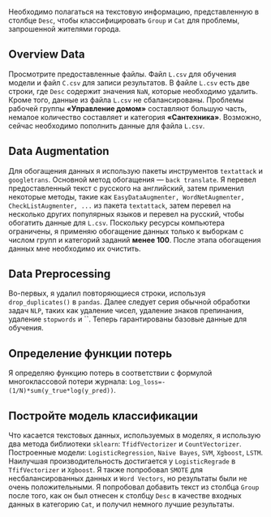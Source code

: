 Необходимо полагаться на текстовую информацию, представленную в столбце `Desc`, чтобы классифицировать `Group` и `Cat` для проблемы, запрошенной жителями города.

## Overview Data
Просмотрите предоставленные файлы. Файл `L.csv` для обучения модели и файл `C.csv` для записи результатов. В файле `L.csv` есть две строки, где `Desc` содержит значения `NaN`, которые необходимо удалить. Кроме того, данные из файла `L.csv` не сбалансированы. Проблемы рабочей группы **«Управление домом»** составляют большую часть, немалое количество составляет и категория **«Сантехника»**. Возможно, сейчас необходимо пополнить данные для файла `L.csv`.

## Data Augmentation
Для обогащения данных я использую пакеты инструментов `textattack` и `googletrans`. Основной метод обогащения — `back translate`. Я перевел предоставленный текст с русского на английский, затем применил некоторые методы, такие как `EasyDataAugmenter, WordNetAugmenter, CheckListAugmenter, ...` из пакета `textattack`, затем перевел на несколько других популярных языков и перевел на русский, чтобы обогатить данные для `L.csv`. Поскольку ресурсы компьютера ограничены, я применяю обогащение данных только к выборкам с числом групп и категорий заданий **менее 100**. После этапа обогащения данных мне необходимо их очистить.

## Data Preprocessing
Во-первых, я удалил повторяющиеся строки, используя `drop_duplicates()` в `pandas`. Далее следует серия обычной обработки задач `NLP`, таких как удаление чисел, удаление знаков препинания, удаление `stopwords` и ``. Теперь гарантированы базовые данные для обучения.

## Определение функции потерь
Я определяю функцию потерь в соответствии с формулой многоклассовой потери журнала: `Log_loss=-(1/N)*sum(y_true*log(y_pred))`.

## Постройте модель классификации
Что касается текстовых данных, используемых в моделях, я использую два метода библиотеки `sklearn`: `TfidfVectorizer` и `CountVectorizer`. Построенные модели: `LogisticRegression`, `Naive Bayes`, `SVM`, `Xgboost`, `LSTM`. Наилучшая производительность достигается у `LogisticRegrade` в `TfifVectorizer` и `Xgboost`. Я также попробовал `SMOTE` для несбалансированных данных и `Word Vectors`, но результаты были не очень положительными. Я попробовал добавить текст из столбца `Group` после того, как он был отнесен к столбцу `Desc` в качестве входных данных в категорию `Cat`, и получил немного лучшие результаты.


